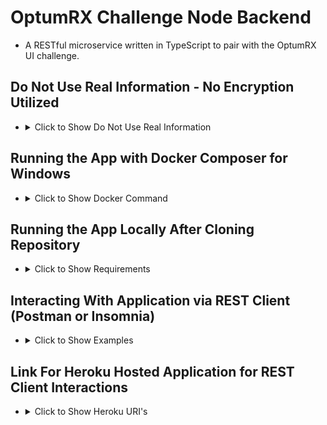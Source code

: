 # OptumRX Challenge Node Backend

- A RESTful microservice written in TypeScript to pair with the OptumRX UI challenge.

## Do Not Use Real Information - No Encryption Utilized

- <details><summary>Click to Show Do Not Use Real Information
    </summary>
    
    ```bash
    # do not use real information
    # there is no encryption
    ```

    </details>

## Running the App with Docker Composer for Windows

- <details><summary>Click to Show Docker Command</summary>

  ```Docker
  # Run Following Command in Terminal from Directory Containing Docker File:

  docker-compose up --build
  ```

    </details>

## Running the App Locally After Cloning Repository

- <details><summary>Click to Show Requirements</summary>

  - Requirements:

    - [NodeJS](https://nodejs.org/en/) installed. <br>

    - Configure required environment variables in a .env file in /src directory

        <details><summary>Click to Show .env File Details</summary>

      ```bash
        # create .env file from terminal in /src
        $ touch .env

        # .env file example configuration:

        # (Required) Set app listening port:
        APP_PORT=8080
        # (Required) Set app URI versioning prefix:
        API_PREFIX=v1
        # (Optional) Set app listening address:
        APP_URI=localhost
        # (Optional) Set app CORS handling:
        CORS_ENABLED=false
        # (Optional) Set app environment name:
        NODE_ENV=local
      ```

        </details>

    - Run NPM Script

        <details><summary>Click to Show Script Details</summary>

      ```bash
        # from terminal in /src directory
        $ npm run start
      ```

        </details>

</details>

## Interacting With Application via REST Client (Postman or Insomnia)

- <details><summary>Click to Show Examples</summary>

  - Examples:

    - HTTP POST method of JSON type with body:

      <details><summary>Click to Show Body Example</summary>

      ```JSON
      {
        "firstName": "Lorem",
        "lastName": "Ipsum",
        "email": "loremipsum@optumrx.com",
        "password": "foobar"
      }
      ```

      </details>

    - On GET, Application health check URI returns status code of 200.

      <details><summary>Click to Show Response Code Example</summary>

      ```Node
        const response = res.status(200).send("Health Check Performed")
      ```

      </details>

    - On POST, Application has 70% chance of delivering a Success Response (HTTP Status Codes: >= 200)

      <details><summary>Click to Show Success Response Example</summary>

      ```JSON
      {
        "status": {
          "code": 205,
          "message": "Tells the user-agent to reset the document which sent this request."
        },
        "submission": {
          "firstName": "Lorem",
          "lastName": "Ipsum",
          "email": "wubalubadubdub@randm.com",
          "password": "ScronchMyFamily"
        }
      }
      ```

      </details>

    - On POST, Application has 30% of delivering an Error Response

      <details><summary>Click to Show Server Error Response Example</summary>

      ```JSON
      {
        "status": {
          "code": 506,
          "message": "The server has an internal configuration error: the chosen variant resource is configured to engage in transparent content negotiation itself, and is therefore not a proper end point in the negotiation process."
        },
        "submission": {
          "firstName": "Rick",
          "lastName": "Sanchez",
          "email": "wubalubadubdub@RickAndMorty.com",
          "password": "WhoIsTheEvilMorty"
        }
      }
      ```

      </details>

    - On POST, If Error Response, application has a 50/50 chance of delivering a User Error Response (HTTP Status Codes: >= 400) or a Server Error Response (HTTP Status Codes: >= 500)

        <details><summary>Click to Show User Error Response Example</summary>

      ```JSON
      {
        "status": {
          "code": 405,
          "message": "The request method is known by the server but has been disabled and cannot be used. For example, an API may forbid DELETE-ing a resource. The two mandatory methods, GET and HEAD, must never be disabled and should not return this error code."
        },
        "submission": {
          "firstName": "Rick",
          "lastName": "Sanchez",
          "email": "wubalubadubdub@RickAndMorty.com",
          "password": "WhoIsTheEvilMorty"
        }
      }
      ```

        </details>

</details>

## Link For Heroku Hosted Application for REST Client Interactions

- <details><summary>Click to Show Heroku URI's</summary>

  - URI for Heroku Service:

    ```Node
    POST: https://optumrx-challenge-backend-node.herokuapp.com/v1/signup
    Healthcheck GET: https://optumrx-challenge-backend-node.herokuapp.com/v1/health
    ```

  - URI Default When Ran Locally:

    ```Node
    POST: localhost:8080/{version prefix specified in ENV injection}/signup
    Healthcheck GET: localhost:8080/{version prefix specified in ENV injection}/health
    ```

</details>
